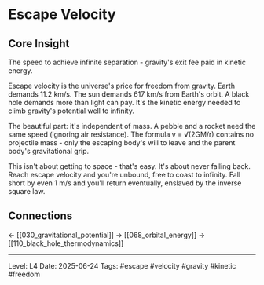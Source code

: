 # Escape Velocity

## Core Insight
The speed to achieve infinite separation - gravity's exit fee paid in kinetic energy.

Escape velocity is the universe's price for freedom from gravity. Earth demands 11.2 km/s. The sun demands 617 km/s from Earth's orbit. A black hole demands more than light can pay. It's the kinetic energy needed to climb gravity's potential well to infinity.

The beautiful part: it's independent of mass. A pebble and a rocket need the same speed (ignoring air resistance). The formula v = √(2GM/r) contains no projectile mass - only the escaping body's will to leave and the parent body's gravitational grip.

This isn't about getting to space - that's easy. It's about never falling back. Reach escape velocity and you're unbound, free to coast to infinity. Fall short by even 1 m/s and you'll return eventually, enslaved by the inverse square law.

## Connections
← [[030_gravitational_potential]]
→ [[068_orbital_energy]]
→ [[110_black_hole_thermodynamics]]

---
Level: L4
Date: 2025-06-24
Tags: #escape #velocity #gravity #kinetic #freedom